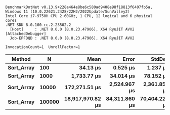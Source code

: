 ```

BenchmarkDotNet v0.13.9+228a464e8be6c580ad9408e98f18813f6407fb5a, Windows 11 (10.0.22621.2428/22H2/2022Update/SunValley2)
Intel Core i7-9750H CPU 2.60GHz, 1 CPU, 12 logical and 6 physical cores
.NET SDK 8.0.100-rc.2.23502.2
  [Host]     : .NET 8.0.0 (8.0.23.47906), X64 RyuJIT AVX2 [AttachedDebugger]
  Job-EPFDQD : .NET 8.0.0 (8.0.23.47906), X64 RyuJIT AVX2

InvocationCount=1  UnrollFactor=1  

```
| Method				| N				 | Mean             | Error         | StdDev        | Median           | Gen0      | Gen1      | Allocated |
|----------- |------- |-----------------:|--------------:|--------------:|-----------------:|----------:|----------:|----------:|
| **Sort_Array** | **100**    |         **34.13 μs** |      **0.525 μs** |      **1.237 μs** |         **33.80 μs** |         **-** |         **-** |     **400 B** |
| **Sort_Array** | **1000**   |      **1,733.77 μs** |     **34.014 μs** |     **78.152 μs** |      **1,702.40 μs** |         **-** |         **-** |     **400 B** |
| **Sort_Array** | **10000**  |    **172,271.51 μs** |  **2,524.967 μs** |  **2,361.856 μs** |    **172,007.30 μs** |         **-** |         **-** |    **7328 B** |
| **Sort_Array** | **100000** | **18,917,970.82 μs** | **84,311.860 μs** | **70,404.221 μs** | **18,902,240.60 μs** | **1000.0000** | **1000.0000** |  **114784 B** |
